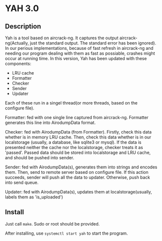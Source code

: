# YAH 3.0

## Description

Yah is a tool based on aircrack-ng. It captures the output aircrack-ng(Actually, just the standard output. The standard error has been ignored). In our perious implementations, because of fast refresh in aircrack-ng and needing our program dealing with them as fast as possiable, crashes might occur at running time. In this version, Yah has been updated with these components:

+ LRU cache
+ Formatter
+ Checker
+ Sender
+ Updater

Each of these run in a singel thread(or more threads, based on the configure file).

Formatter: fed with one single line captured from aircrack-ng. Formatter generates this line into AirodumpData format.

Checker: fed with AirodumpData (from Formatter). Firstly, check this data whether is in memory LRU cache. Then, check this data whether is in our localstorage (usually, a database, like sqlite3 or mysql). If the data is presented neither the cache nor the localstorage, checker treats it as 'passed'. Passed data should be stored into localstorage and LRU cache, and should be pushed into sender.

Sender: fed with AirodumpData(s), generates them into strings and encodes them. Then, send to remote server based on configure file. If this action succeeds, sender will push all the data to updater. Otherwise, push back into send queue.

Updater: fed with AirodumpData(s), updates them at localstorage(usually, labels them as 'is_uploaded')

## Install
Just call `make`. Sudo or root should be provided.

After installing, use `systemctl start yah` to start the program.
